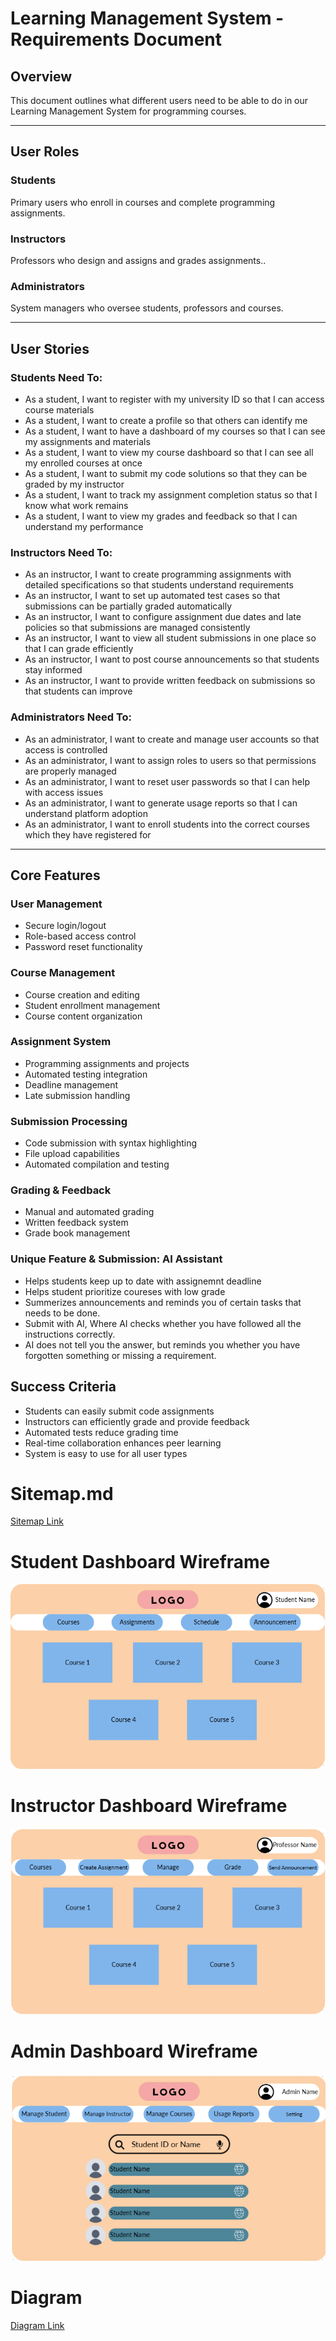 # Learning Management System - Requirements Document

## Overview

This document outlines what different users need to be able to do in our Learning Management System for programming courses.

---

## User Roles

### Students

Primary users who enroll in courses and complete programming assignments.

### Instructors

Professors who design and assigns and grades assignments..

### Administrators

System managers who oversee students, professors and courses.

---

## User Stories

### Students Need To:

- As a student, I want to register with my university ID so that I can access course materials
- As a student, I want to create a profile so that others can identify me
- As a student, I want to have a dashboard of my courses so that I can see my assignments and materials
- As a student, I want to view my course dashboard so that I can see all my enrolled courses at once
- As a student, I want to submit my code solutions so that they can be graded by my instructor
- As a student, I want to track my assignment completion status so that I know what work remains
- As a student, I want to view my grades and feedback so that I can understand my performance

### Instructors Need To:

- As an instructor, I want to create programming assignments with detailed specifications so that students understand requirements
- As an instructor, I want to set up automated test cases so that submissions can be partially graded automatically
- As an instructor, I want to configure assignment due dates and late policies so that submissions are managed consistently
- As an instructor, I want to view all student submissions in one place so that I can grade efficiently
- As an instructor, I want to post course announcements so that students stay informed
- As an instructor, I want to provide written feedback on submissions so that students can improve

### Administrators Need To:

- As an administrator, I want to create and manage user accounts so that access is controlled
- As an administrator, I want to assign roles to users so that permissions are properly managed
- As an administrator, I want to reset user passwords so that I can help with access issues
- As an administrator, I want to generate usage reports so that I can understand platform adoption
- As an administrator, I want to enroll students into the correct courses which they have registered for

---

## Core Features

### User Management

- Secure login/logout
- Role-based access control
- Password reset functionality

### Course Management

- Course creation and editing
- Student enrollment management
- Course content organization

### Assignment System

- Programming assignments and projects
- Automated testing integration
- Deadline management
- Late submission handling

### Submission Processing

- Code submission with syntax highlighting
- File upload capabilities
- Automated compilation and testing

### Grading & Feedback

- Manual and automated grading
- Written feedback system
- Grade book management

### Unique Feature & Submission: AI Assistant

- Helps students keep up to date with assignemnt deadline
- Helps student prioritize coureses with low grade
- Summerizes announcements and reminds you of certain tasks that needs to be done.
- Submit with AI, Where AI checks whether you have followed all the instructions correctly.
- AI does not tell you the answer, but reminds you whether you have forgotten something or missing a requirement.

## Success Criteria

- Students can easily submit code assignments
- Instructors can efficiently grade and provide feedback
- Automated tests reduce grading time
- Real-time collaboration enhances peer learning
- System is easy to use for all user types

# Sitemap.md

[Sitemap Link](sitemap.md)

# Student Dashboard Wireframe

![Student Dashboard](<Screenshot 2025-09-08 140130.png>)

# Instructor Dashboard Wireframe

![Instructor Dashboard](<Screenshot 2025-09-08 140419.png>)

# Admin Dashboard Wireframe

![Admin Dashboard](<Screenshot 2025-09-08 140451.png>)

# Diagram

[Diagram Link](diagram.md)
